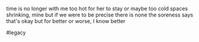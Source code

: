 time is no longer with me
too hot for her to stay
or maybe too cold
spaces shrinking,
mine
but if we were to be precise
there is none
the soreness says that's okay
but for better or worse,
I know better

#legacy